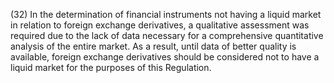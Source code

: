 (32) In the determination of financial instruments not having a liquid market in relation to foreign exchange derivatives, a qualitative assessment was required due to the lack of data necessary for a comprehensive quantitative analysis of the entire market. As a result, until data of better quality is available, foreign exchange derivatives should be considered not to have a liquid market for the purposes of this Regulation.